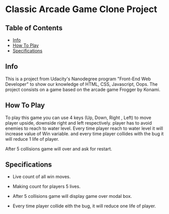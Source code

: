 # Classic Arcade Game Clone Project


## Table of Contents

* [Info](#Info)
* [How To Play](#HowToPlay)
* [Specifications](#Specifications)


## Info
This is a project from Udacity's Nanodegree program "Front-End Web Developer" to show our knowledge of HTML, CSS, Javascript, Oops. The project consists on a game based on the arcade game Frogger by Konami.


## How To Play

To play this game you can use 4 keys (Up, Down, Right , Left) to move player upside, downside right and left respectively.
player has to avoid enemies to reach to water level. Every time player reach to water level it will increase value of Win variable.
and every time player collides with the bug it will reduce 1 life of player.

After 5 collisions game will over and ask for restart.



## Specifications

* Live count of all win moves.

* Making count for players 5 lives.

* After 5 collisions game will display game over modal box.

* Every time player collide eith the bug, it will reduce one life of player.

